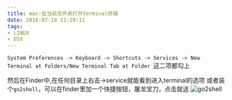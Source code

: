 ```yaml
---
title: mac:在当前文件夹打开terminal终端
date: 2016-07-18 11:29:11
tags:
- LINUX
- OSX
---
```

`System Preferences -> Keyboard -> Shortcuts -> Services -> New Terminal at Folders/New Terminal Tab at Folder `这二项都勾上

然后在Finder中,在任何目录上右击->service就能看到进入terminal的选项
或者装个`go2shell`，可以在finder里加一个快捷按钮，屠龙宝刀，点击就送
![go2shell](shell.png)